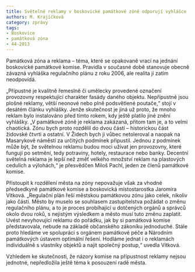 ```yaml
---
title: Světelné reklamy v boskovické památkové zóně odporují vyhlášce
authors: M. Krajíčková
category: zprávy
tags:
- Boskovice
- památková zóna
- 44-2013
---
```


Památková zóna a reklama – téma, které se opakovaně vrací na jednání boskovické památkové komise. Pravidla v současné době stanovuje obecně závazná vyhláška regulačního plánu z roku 2006, ale realita jí zatím neodpovídá.

„Přípustné je kvalitně řemeslně či umělecky provedené označení provozovny respektující charakter fasády daného objektu. Nepřípustné jsou plošné reklamy, větší neonové nebo plně podsvětlené poutače,“ stojí v desátém článku vyhlášky. Jenže skutečnost je jiná už proto, že mnoho reklam bylo instalováno před tímto rokem, kdy ještě platilo jiné znění vyhlášky. „V památkové zóně je reklama zakázaná, přitom tam je, a to velmi chaotická. Zónu bych proto rozdělil do dvou částí – historickou část židovské čtvrti a ostatní. V Židech bych ji vůbec netoleroval a naopak na Masarykově náměstí za určitých podmínek připustil. Jednou z podmínek může být, že světelnou reklamu budou moci užívat jen provozovny, které fungují po setmění, tedy potraviny, hotely, restaurace nebo banky. Decentní světelná reklama je lepší než změť velkého množství reklam na plastových cedulích a  výlohách,“ je přesvědčen Miloš Pachl, jeden ze členů památkové komise.

Přistoupit k rozdělení města na zóny nepovažuje však za vhodné předsedkyně památkové komise a boskovická místostarostka Jaromíra Vítková. „Regulační plán řeší městskou památkovou zónu jako celek, nikoliv jako části. Město by muselo se souhlasem zastupitelstva požádat o změnu regulačního plánu, a to je proces probíhající u dotčených orgánů a správců okolo dvou roků, s nejistým výsledkem a město musí tuto změnu zaplatit. Uvést nevyhovující reklamu do pořádku, jak by si památková komise představovala, nebude na základě občanského zákoníku jednoduché. Stále proto hledáme ve spolupráci s orgánem památkové péče a Národním památkových ústavem optimální řešení. Hodláme jednat i o reklamách individuálně s vlastníky objektů a najít společný postup,“ uvedla Vítková.

Vzhledem ke skutečnosti, že názory komise na přípustnost reklamy nejsou jednotné, nepředložila ještě téma k posouzení radě města.
